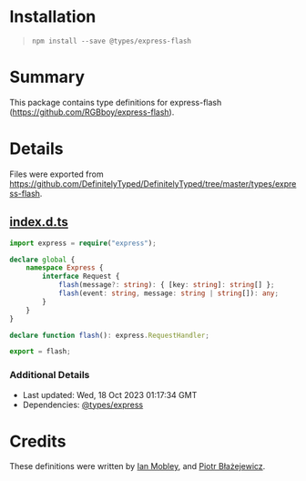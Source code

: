 # Installation
> `npm install --save @types/express-flash`

# Summary
This package contains type definitions for express-flash (https://github.com/RGBboy/express-flash).

# Details
Files were exported from https://github.com/DefinitelyTyped/DefinitelyTyped/tree/master/types/express-flash.
## [index.d.ts](https://github.com/DefinitelyTyped/DefinitelyTyped/tree/master/types/express-flash/index.d.ts)
````ts
import express = require("express");

declare global {
    namespace Express {
        interface Request {
            flash(message?: string): { [key: string]: string[] };
            flash(event: string, message: string | string[]): any;
        }
    }
}

declare function flash(): express.RequestHandler;

export = flash;

````

### Additional Details
 * Last updated: Wed, 18 Oct 2023 01:17:34 GMT
 * Dependencies: [@types/express](https://npmjs.com/package/@types/express)

# Credits
These definitions were written by [Ian Mobley](https://github.com/iMobs), and [Piotr Błażejewicz](https://github.com/peterblazejewicz).
